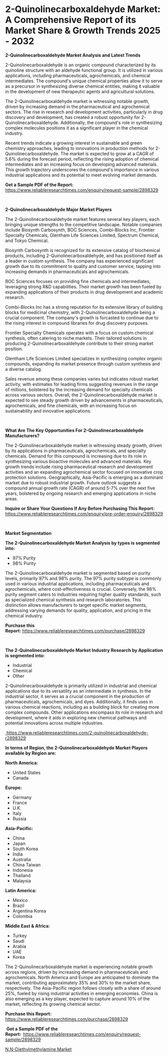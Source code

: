 <p><h1>2-Quinolinecarboxaldehyde Market: A Comprehensive Report of its Market Share & Growth Trends 2025 - 2032</h1></p><p><strong>2-Quinolinecarboxaldehyde Market Analysis and Latest Trends</strong></p>
<p><p>2-Quinolinecarboxaldehyde is an organic compound characterized by its quinoline structure with an aldehyde functional group. It is utilized in various applications, including pharmaceuticals, agrochemicals, and chemical intermediates. The compound's unique chemical properties allow it to serve as a precursor in synthesizing diverse chemical entities, making it valuable in the development of new therapeutic agents and agricultural solutions.</p><p>The 2-Quinolinecarboxaldehyde market is witnessing notable growth, driven by increasing demand in the pharmaceutical and agrochemical sectors. The rise in research and development activities, particularly in drug discovery and development, has created a robust opportunity for 2-Quinolinecarboxaldehyde. Additionally, the compound's role in synthesizing complex molecules positions it as a significant player in the chemical industry.</p><p>Recent trends indicate a growing interest in sustainable and green chemistry approaches, leading to innovations in production methods for 2-Quinolinecarboxaldehyde. The market is expected to grow at a CAGR of 5.6% during the forecast period, reflecting the rising adoption of chemical intermediates and an increasing focus on developing advanced materials. This growth trajectory underscores the compound's importance in various industrial applications and its potential to meet evolving market demands.</p></p>
<p><strong>Get a Sample PDF of the Report:&nbsp;</strong> <a href="https://www.reliableresearchtimes.com/enquiry/request-sample/2898329?utm_campaign=3581&utm_medium=2&utm_source=Github&utm_content=ia&utm_term=15032025&utm_id=2-quinolinecarboxaldehyde">https://www.reliableresearchtimes.com/enquiry/request-sample/2898329</a></p>
<p>&nbsp;</p>
<p><strong>2-Quinolinecarboxaldehyde Major Market Players</strong></p>
<p><p>The 2-Quinolinecarboxaldehyde market features several key players, each bringing unique strengths to the competitive landscape. Notable companies include Biosynth Carbosynth, BOC Sciences, Combi-Blocks Inc, Frontier Specialty Chemicals, Glentham Life Sciences Limited, Spectrum Chemical, and Tokyo Chemical. </p><p>Biosynth Carbosynth is recognized for its extensive catalog of biochemical products, including 2-Quinolinecarboxaldehyde, and has positioned itself as a leader in custom synthesis. The company has experienced significant growth due to its commitment to quality and customer service, tapping into increasing demands in pharmaceuticals and agrochemicals. </p><p>BOC Sciences focuses on providing fine chemicals and intermediates, leveraging strong R&D capabilities. Their market growth has been fueled by expanding applications of their products in drug development and academic research. </p><p>Combi-Blocks Inc has a strong reputation for its extensive library of building blocks for medicinal chemistry, with 2-Quinolinecarboxaldehyde being a crucial component. The company's growth is forcasted to continue due to the rising interest in compound libraries for drug discovery purposes.</p><p>Frontier Specialty Chemicals operates with a focus on custom chemical synthesis, often catering to niche markets. Their tailored solutions in producing 2-Quinolinecarboxaldehyde contribute to their strong market position. </p><p>Glentham Life Sciences Limited specializes in synthesizing complex organic compounds, expanding its market presence through custom synthesis and a diverse catalog. </p><p>Sales revenue among these companies varies but indicates robust market activity, with estimates for leading firms suggesting revenues in the range of millions, bolstered by the increasing demand for specialty chemicals across various sectors. Overall, the 2-Quinolinecarboxaldehyde market is expected to see steady growth driven by advancements in pharmaceuticals, agrochemicals, and fine chemicals, with an increasing focus on sustainability and innovative applications.</p></p>
<p>&nbsp;</p>
<p><strong>What Are The Key Opportunities For 2-Quinolinecarboxaldehyde Manufacturers?</strong></p>
<p><p>The 2-Quinolinecarboxaldehyde market is witnessing steady growth, driven by its applications in pharmaceuticals, agrochemicals, and specialty chemicals. Demand for this compound is increasing due to its role in synthesizing various bioactive molecules and advanced materials. Key growth trends include rising pharmaceutical research and development activities and an expanding agrochemical sector focused on innovative crop protection solutions. Geographically, Asia-Pacific is emerging as a dominant market due to robust industrial growth. Future outlook suggests a compound annual growth rate (CAGR) of around 5-7% over the next five years, bolstered by ongoing research and emerging applications in niche areas.</p></p>
<p><strong>Inquire or Share Your Questions If Any Before Purchasing This Report:</strong> <a href="https://www.reliableresearchtimes.com/enquiry/pre-order-enquiry/2898329?utm_campaign=3581&utm_medium=2&utm_source=Github&utm_content=ia&utm_term=15032025&utm_id=2-quinolinecarboxaldehyde">https://www.reliableresearchtimes.com/enquiry/pre-order-enquiry/2898329</a></p>
<p>&nbsp;</p>
<p><strong>Market Segmentation</strong></p>
<p><strong>The 2-Quinolinecarboxaldehyde Market Analysis by types is segmented into:</strong></p>
<p><ul><li>97% Purity</li><li>98% Purity</li></ul></p>
<p><p>The 2-Quinolinecarboxaldehyde market is segmented based on purity levels, primarily 97% and 98% purity. The 97% purity subtype is commonly used in various industrial applications, including pharmaceuticals and agrochemicals, where cost-effectiveness is crucial. Conversely, the 98% purity segment caters to industries requiring higher quality standards, such as specialized chemical synthesis and research laboratories. This distinction allows manufacturers to target specific market segments, addressing varying demands for quality, application, and pricing in the chemical industry.</p></p>
<p><strong>Purchase this Report:&nbsp;</strong><a href="https://www.reliableresearchtimes.com/purchase/2898329?utm_campaign=3581&utm_medium=2&utm_source=Github&utm_content=ia&utm_term=15032025&utm_id=2-quinolinecarboxaldehyde">https://www.reliableresearchtimes.com/purchase/2898329</a></p>
<p>&nbsp;</p>
<p><strong>The 2-Quinolinecarboxaldehyde Market Industry Research by Application is segmented into:</strong></p>
<p><ul><li>Industrial</li><li>Chemical</li><li>Other</li></ul></p>
<p><p>2-Quinolinecarboxaldehyde is primarily utilized in industrial and chemical applications due to its versatility as an intermediate in synthesis. In the industrial sector, it serves as a crucial component in the production of pharmaceuticals, agrochemicals, and dyes. Additionally, it finds uses in various chemical reactions, including as a building block for creating more complex compounds. Other applications encompass its role in research and development, where it aids in exploring new chemical pathways and potential innovations across multiple industries.</p></p>
<p><a href="https://www.reliableresearchtimes.com/2-quinolinecarboxaldehyde-r2898329?utm_campaign=3581&utm_medium=2&utm_source=Github&utm_content=ia&utm_term=15032025&utm_id=2-quinolinecarboxaldehyde">&nbsp;https://www.reliableresearchtimes.com/2-quinolinecarboxaldehyde-r2898329</a></p>
<p><strong>In terms of Region, the 2-Quinolinecarboxaldehyde Market Players available by Region are:</strong></p>
<p>
    <p> <strong> North America: </strong>
        <ul>
            <li>United States</li>
            <li>Canada</li>
        </ul>
        </p> 
    <p> <strong> Europe: </strong>
        <ul>
            <li>Germany</li>
            <li>France</li>
            <li>U.K.</li>
            <li>Italy</li>
            <li>Russia</li>
        </ul>
        </p> 
    <p> <strong> Asia-Pacific: </strong>
        <ul>
            <li>China</li>
            <li>Japan</li>
            <li>South Korea</li>
            <li>India</li>
            <li>Australia</li>
            <li>China Taiwan</li>
            <li>Indonesia</li>
            <li>Thailand</li>
            <li>Malaysia</li>
        </ul>
        </p> 
    <p> <strong> Latin America: </strong>
        <ul>
            <li>Mexico</li>
            <li>Brazil</li>
            <li>Argentina Korea</li>
            <li>Colombia</li>
        </ul>
        </p> 
    <p> <strong> Middle East & Africa: </strong>
        <ul>
            <li>Turkey</li>
            <li>Saudi</li>
            <li>Arabia</li>
            <li>UAE</li>
            <li>Korea</li>
        </ul>
    </p>
    </p>
<p><p>The 2-Quinolinecarboxaldehyde market is experiencing notable growth across regions, driven by increasing demand in pharmaceuticals and agrochemicals. North America and Europe are anticipated to dominate the market, contributing approximately 35% and 30% to the market share, respectively. The Asia-Pacific region follows closely with a share of around 25%, fueled by rising industrial activities in emerging economies. China is also emerging as a key player, expected to capture around 10% of the market, reflecting its growing chemical sector.</p></p>
<p><strong>Purchase this Report: </strong><a href="https://www.reliableresearchtimes.com/purchase/2898329?utm_campaign=3581&utm_medium=2&utm_source=Github&utm_content=ia&utm_term=15032025&utm_id=2-quinolinecarboxaldehyde">https://www.reliableresearchtimes.com/purchase/2898329</a></p>
<p>&nbsp;<strong>Get a Sample PDF of the Report:&nbsp;&nbsp;</strong><a href="https://www.reliableresearchtimes.com/enquiry/request-sample/2898329?utm_campaign=3581&utm_medium=2&utm_source=Github&utm_content=ia&utm_term=15032025&utm_id=2-quinolinecarboxaldehyde">https://www.reliableresearchtimes.com/enquiry/request-sample/2898329</a></p>
<p><strong></strong></p>
<p><p><a href="https://github.com/abidomamen/Market-Research-Report-List-1/blob/main/nn-diethylmethylamine-market.md?utm_campaign=3581&utm_medium=2&utm_source=Github&utm_content=ia&utm_term=15032025&utm_id=2-quinolinecarboxaldehyde">N,N-Diethylmethylamine Market</a></p></p>